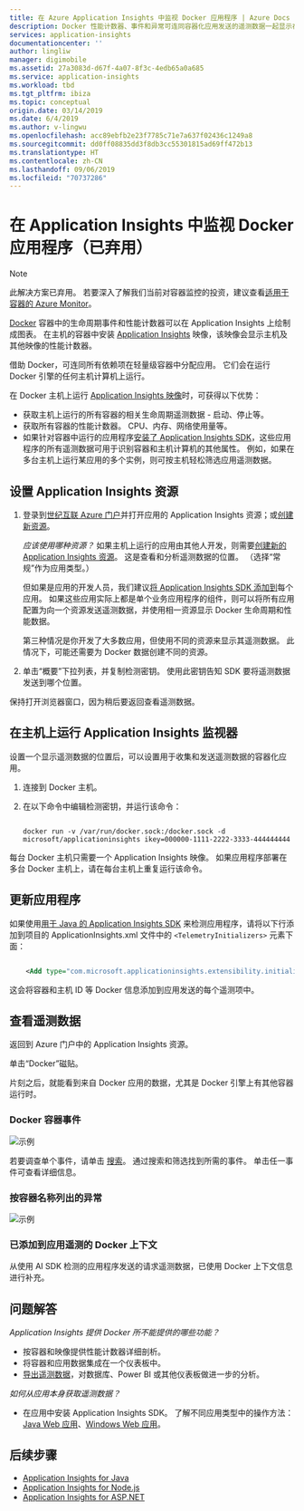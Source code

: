 ```yaml
---
title: 在 Azure Application Insights 中监视 Docker 应用程序 | Azure Docs
description: Docker 性能计数器、事件和异常可连同容器化应用发送的遥测数据一起显示在 Application Insights 中。
services: application-insights
documentationcenter: ''
author: lingliw
manager: digimobile
ms.assetid: 27a3083d-d67f-4a07-8f3c-4edb65a0a685
ms.service: application-insights
ms.workload: tbd
ms.tgt_pltfrm: ibiza
ms.topic: conceptual
origin.date: 03/14/2019
ms.date: 6/4/2019
ms.author: v-lingwu
ms.openlocfilehash: acc89ebfb2e23f7785c71e7a637f02436c1249a8
ms.sourcegitcommit: dd0ff08835dd3f8db3cc55301815ad69ff472b13
ms.translationtype: HT
ms.contentlocale: zh-CN
ms.lasthandoff: 09/06/2019
ms.locfileid: "70737286"
---
```

# <a name="monitor-docker-applications-in-application-insights-deprecated"></a>在 Application Insights 中监视 Docker 应用程序（已弃用）

> [!NOTE]
> 此解决方案已弃用。 若要深入了解我们当前对容器监控的投资，建议查看[适用于容器的 Azure Monitor](../../azure-monitor/insights/container-insights-overview.md)。

[Docker](https://www.docker.com/) 容器中的生命周期事件和性能计数器可以在 Application Insights 上绘制成图表。 在主机的容器中安装 [Application Insights](https://hub.docker.com/r/microsoft/applicationinsights/) 映像，该映像会显示主机及其他映像的性能计数器。

借助 Docker，可连同所有依赖项在轻量级容器中分配应用。 它们会在运行 Docker 引擎的任何主机计算机上运行。

在 Docker 主机上运行 [Application Insights 映像](https://hub.docker.com/r/microsoft/applicationinsights/)时，可获得以下优势：

* 获取主机上运行的所有容器的相关生命周期遥测数据 - 启动、停止等。
* 获取所有容器的性能计数器。 CPU、内存、网络使用量等。
* 如果针对容器中运行的应用程序[安装了 Application Insights SDK](../../azure-monitor/app/java-get-started.md)，这些应用程序的所有遥测数据可用于识别容器和主机计算机的其他属性。 例如，如果在多台主机上运行某应用的多个实例，则可按主机轻松筛选应用遥测数据。

## <a name="set-up-your-application-insights-resource"></a>设置 Application Insights 资源

1. 登录到[世纪互联 Azure 门户](https://portal.azure.cn)并打开应用的 Application Insights 资源；或[创建新资源](../../azure-monitor/app/create-new-resource.md )。 
   
    *应该使用哪种资源？* 如果主机上运行的应用由其他人开发，则需要[创建新的 Application Insights 资源](../../azure-monitor/app/create-new-resource.md )。 这是查看和分析遥测数据的位置。 （选择“常规”作为应用类型。）
   
    但如果是应用的开发人员，我们建议[将 Application Insights SDK 添加到](../../azure-monitor/app/java-get-started.md)每个应用。 如果这些应用实际上都是单个业务应用程序的组件，则可以将所有应用配置为向一个资源发送遥测数据，并使用相一资源显示 Docker 生命周期和性能数据。 
   
    第三种情况是你开发了大多数应用，但使用不同的资源来显示其遥测数据。 此情况下，可能还需要为 Docker 数据创建不同的资源。

2. 单击“概要”下拉列表，并复制检测密钥。  使用此密钥告知 SDK 要将遥测数据发送到哪个位置。

保持打开浏览器窗口，因为稍后要返回查看遥测数据。

## <a name="run-the-application-insights-monitor-on-your-host"></a>在主机上运行 Application Insights 监视器

设置一个显示遥测数据的位置后，可以设置用于收集和发送遥测数据的容器化应用。

1. 连接到 Docker 主机。
2. 在以下命令中编辑检测密钥，并运行该命令：
   
   ```
   
   docker run -v /var/run/docker.sock:/docker.sock -d microsoft/applicationinsights ikey=000000-1111-2222-3333-444444444
   ```

每台 Docker 主机只需要一个 Application Insights 映像。 如果应用程序部署在多台 Docker 主机上，请在每台主机上重复运行该命令。

## <a name="update-your-app"></a>更新应用程序
如果使用[用于 Java 的 Application Insights SDK](../../azure-monitor/app/java-get-started.md) 来检测应用程序，请将以下行添加到项目的 ApplicationInsights.xml 文件中的 `<TelemetryInitializers>` 元素下面：

```xml

    <Add type="com.microsoft.applicationinsights.extensibility.initializer.docker.DockerContextInitializer"/> 
```

这会将容器和主机 ID 等 Docker 信息添加到应用发送的每个遥测项中。

## <a name="view-your-telemetry"></a>查看遥测数据
返回到 Azure 门户中的 Application Insights 资源。

单击“Docker”磁贴。

片刻之后，就能看到来自 Docker 应用的数据，尤其是 Docker 引擎上有其他容器运行时。

### <a name="docker-container-events"></a>Docker 容器事件
![示例](./media/docker/13.png)

若要调查单个事件，请单击 [搜索](../../azure-monitor/app/diagnostic-search.md)。 通过搜索和筛选找到所需的事件。 单击任一事件可查看详细信息。

### <a name="exceptions-by-container-name"></a>按容器名称列出的异常
![示例](./media/docker/14.png)

### <a name="docker-context-added-to-app-telemetry"></a>已添加到应用遥测的 Docker 上下文
从使用 AI SDK 检测的应用程序发送的请求遥测数据，已使用 Docker 上下文信息进行补充。

## <a name="q--a"></a>问题解答
*Application Insights 提供 Docker 所不能提供的哪些功能？*

* 按容器和映像提供性能计数器详细剖析。
* 将容器和应用数据集成在一个仪表板中。
* [导出遥测数据](export-telemetry.md)，对数据库、Power BI 或其他仪表板做进一步的分析。

*如何从应用本身获取遥测数据？*

* 在应用中安装 Application Insights SDK。 了解不同应用类型中的操作方法：[Java Web 应用](../../azure-monitor/app/java-get-started.md)、[Windows Web 应用](../../azure-monitor/app/asp-net.md)。


## <a name="next-steps"></a>后续步骤

* [Application Insights for Java](../../azure-monitor/app/java-get-started.md)
* [Application Insights for Node.js](../../azure-monitor/app/nodejs.md)
* [Application Insights for ASP.NET](../../azure-monitor/app/asp-net.md)




